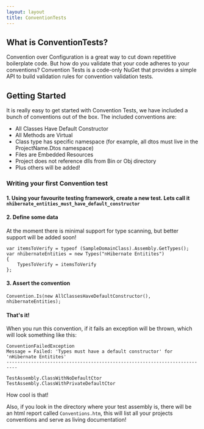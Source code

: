 ```yaml
---
layout: layout
title: ConventionTests
---
```


## What is ConventionTests?

Convention over Configuration is a great way to cut down repetitive boilerplate code. But how do you validate that your code adheres to your conventions? Convention Tests is a code-only NuGet that provides a simple API to build validation rules for convention validation tests.

## Getting Started
It is really easy to get started with Convention Tests, we have included a bunch of conventions out of the box. The included conventions are:

 - All Classes Have Default Constructor 
 - All Methods are Virtual
 - Class type has specific namespace (for example, all dtos must live in the ProjectName.Dtos namespace)
 - Files are Embedded Resources
 - Project does not reference dlls from Bin or Obj directory
 - Plus others will be added!

### Writing your first Convention test
#### 1. Using your favourite testing framework, create a new test. Lets call it `nhibernate_entities_must_have_default_constructor`

#### 2. Define some data
At the moment there is minimal support for type scanning, but better support will be added soon!

    var itemsToVerify = typeof (SampleDomainClass).Assembly.GetTypes();
    var nhibernateEntities = new Types("nHibernate Entitites")
    {
        TypesToVerify = itemsToVerify
    };
    
#### 3. Assert the convention
`Convention.Is(new AllClassesHaveDefaultConstructor(), nhibernateEntities);`

#### That's it!
When you run this convention, if it fails an exception will be thrown, which will look something like this:

	ConventionFailedException
	Message = Failed: 'Types must have a default constructor' for 'nHibernate Entitites'
	--------------------------------------------------------------------------
	
	TestAssembly.ClassWithNoDefaultCtor
	TestAssembly.ClassWithPrivateDefaultCtor

How cool is that!

Also, if you look in the directory where your test assembly is, there will be an html report called `Conventions.htm`, this will list all your projects conventions and serve as living documentation!